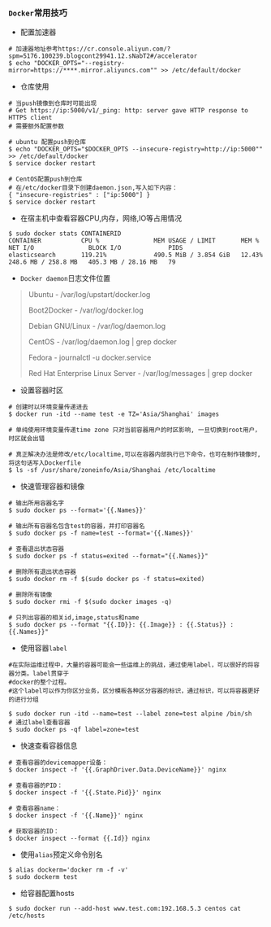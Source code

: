 ### `Docker`常用技巧

-  配置加速器
```shell
# 加速器地址参考https://cr.console.aliyun.com/?spm=5176.100239.blogcont29941.12.sNabT2#/accelerator
$ echo "DOCKER_OPTS="--registry-mirror=https://****.mirror.aliyuncs.com"" >> /etc/default/docker
```
- 仓库使用
```shell
# 当push镜像到仓库时可能出现
# Get https://ip:5000/v1/_ping: http: server gave HTTP response to HTTPS client
# 需要额外配置参数

# ubuntu 配置push到仓库
$ echo "DOCKER_OPTS="$DOCKER_OPTS --insecure-registry=http://ip:5000"" >> /etc/default/docker
$ service docker restart

# CentOS配置push到仓库
# 在/etc/docker目录下创建daemon.json,写入如下内容：
{ "insecure-registries" : ["ip:5000"] }
$ service docker restart
```
- 在宿主机中查看容器CPU,内存，网络,IO等占用情况
```
$ sudo docker stats CONTAINERID
CONTAINER           CPU %               MEM USAGE / LIMIT       MEM %               NET I/O               BLOCK I/O             PIDS
elasticsearch       119.21%             490.5 MiB / 3.854 GiB   12.43%              248.6 MB / 258.8 MB   405.3 MB / 28.16 MB   79
```
- `Docker daemon`日志文件位置

> Ubuntu - /var/log/upstart/docker.log
>
> Boot2Docker - /var/log/docker.log
>
> Debian GNU/Linux - /var/log/daemon.log
>
> CentOS - /var/log/daemon.log | grep docker
>
> Fedora - journalctl -u docker.service
>
> Red Hat Enterprise Linux Server - /var/log/messages | grep docker

- 设置容器时区

```shell
# 创建时以环境变量传递进去
$ docker run -itd --name test -e TZ='Asia/Shanghai' images

# 单纯使用环境变量传递time zone 只对当前容器用户的时区影响, 一旦切换到root用户，时区就会出错

# 真正解决办法是修改/etc/localtime,可以在容器内部执行已下命令，也可在制作镜像时,将这句话写入Dockerfile
$ ls -sf /usr/share/zoneinfo/Asia/Shanghai /etc/localtime
```

- 快速管理容器和镜像

```shell
# 输出所用容器名字
$ sudo docker ps --format='{{.Names}}'
 
# 输出所有容器名包含test的容器，并打印容器名
$ sudo docker ps -f name=test --format='{{.Names}}'

# 查看退出状态容器
$ sudo docker ps -f status=exited --format="{{.Names}}"

# 删除所有退出状态容器
$ sudo docker rm -f $(sudo docker ps -f status=exited)

# 删除所有镜像
$ sudo docker rmi -f $(sudo docker images -q)

# 只列出容器的相关id,image,status和name
$ sudo docker ps --format "{{.ID}}: {{.Image}} : {{.Status}} : {{.Names}}"
```

- 使用容器`label`

```shell
#在实际运维过程中，大量的容器可能会一些运维上的挑战，通过使用label，可以很好的将容器分类。label贯穿于
#docker的整个过程。
#这个label可以作为你区分业务，区分模板各种区分容器的标识，通过标识，可以将容器更好的进行分组

$ sudo docker run -itd --name=test --label zone=test alpine /bin/sh
# 通过label查看容器
$ sudo docker ps -qf label=zone=test
```

- 快速查看容器信息

```shell
# 查看容器的devicemapper设备：
$ docker inspect -f '{{.GraphDriver.Data.DeviceName}}' nginx 

# 查看容器的PID：
$ docker inspect -f '{{.State.Pid}}' nginx 

# 查看容器name：
$ docker inspect -f '{{.Name}}' nginx 

# 获取容器的ID：
$ docker inspect --format {{.Id}} nginx

```

- 使用`alias`预定义命令别名

```shell
$ alias dockerm='docker rm -f -v'
$ sudo dockerm test
```

- 给容器配置hosts

```shell
$ sudo docker run --add-host www.test.com:192.168.5.3 centos cat /etc/hosts
```

